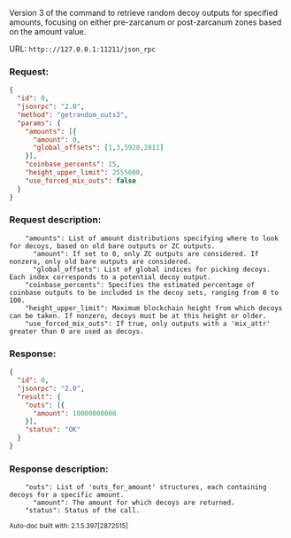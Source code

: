 Version 3 of the command to retrieve random decoy outputs for specified amounts, focusing on either pre-zarcanum or post-zarcanum zones based on the amount value.

URL: ```http:://127.0.0.1:11211/json_rpc```
### Request: 
```json
{
  "id": 0,
  "jsonrpc": "2.0",
  "method": "getrandom_outs3",
  "params": {
    "amounts": [{
      "amount": 0,
      "global_offsets": [1,3,5928,2811]
    }],
    "coinbase_percents": 15,
    "height_upper_limit": 2555000,
    "use_forced_mix_outs": false
  }
}
```
### Request description: 
```
    "amounts": List of amount distributions specifying where to look for decoys, based on old bare outputs or ZC outputs.
      "amount": If set to 0, only ZC outputs are considered. If nonzero, only old bare outputs are considered.
      "global_offsets": List of global indices for picking decoys. Each index corresponds to a potential decoy output.
    "coinbase_percents": Specifies the estimated percentage of coinbase outputs to be included in the decoy sets, ranging from 0 to 100.
    "height_upper_limit": Maximum blockchain height from which decoys can be taken. If nonzero, decoys must be at this height or older.
    "use_forced_mix_outs": If true, only outputs with a 'mix_attr' greater than 0 are used as decoys.

```
### Response: 
```json
{
  "id": 0,
  "jsonrpc": "2.0",
  "result": {
    "outs": [{
      "amount": 10000000000
    }],
    "status": "OK"
  }
}
```
### Response description: 
```
    "outs": List of 'outs_for_amount' structures, each containing decoys for a specific amount.
      "amount": The amount for which decoys are returned.
    "status": Status of the call.

```
<sub>Auto-doc built with: 2.1.5.397[2872515]</sub>